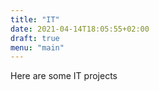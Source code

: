 ```yaml
---
title: "IT"
date: 2021-04-14T18:05:55+02:00
draft: true
menu: "main"
---
```


Here are some IT projects

